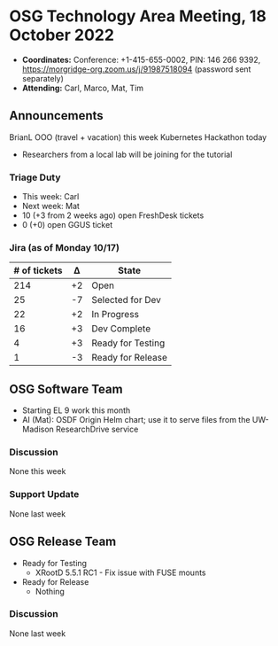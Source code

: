 # OSG Technology Area Meeting, 18 October 2022

-   **Coordinates:** Conference: +1-415-655-0002, PIN: 146 266 9392,
    <https://morgridge-org.zoom.us/j/91987518094> (password sent separately)
-   **Attending:** Carl, Marco, Mat, Tim

## Announcements

BrianL OOO (travel + vacation) this week
Kubernetes Hackathon today
-   Researchers from a local lab will be joining for the tutorial


### Triage Duty

-   This week: Carl
-   Next week: Mat
-   10 (+3 from 2 weeks ago) open FreshDesk tickets
-   0 (+0) open GGUS ticket

### Jira (as of Monday 10/17)

| # of tickets | &Delta; | State             |
|--------------|---------|-------------------|
| 214          | +2      | Open              |
| 25           | -7      | Selected for Dev  |
| 22           | +2      | In Progress       |
| 16           | +3      | Dev Complete      |
| 4            | +3      | Ready for Testing |
| 1            | -3      | Ready for Release |

## OSG Software Team

-  Starting EL 9 work this month
-  AI (Mat): OSDF Origin Helm chart; use it to serve files from the UW-Madison ResearchDrive service


### Discussion

None this week

### Support Update

None last week

## OSG Release Team

-   Ready for Testing
    -   XRootD 5.5.1 RC1 - Fix issue with FUSE mounts
-   Ready for Release
    -   Nothing

### Discussion

None last week
